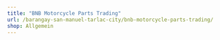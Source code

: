 ```yaml
---
title: "BNB Motorcycle Parts Trading"
url: /barangay-san-manuel-tarlac-city/bnb-motorcycle-parts-trading/
shop: Allgemein
---
```


